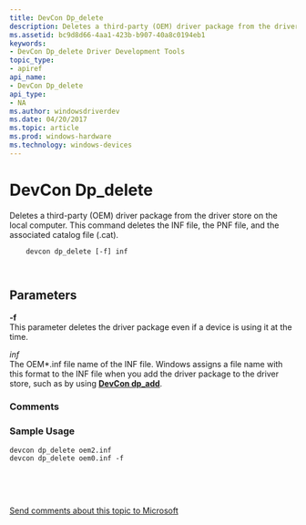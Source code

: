 ```yaml
---
title: DevCon Dp_delete
description: Deletes a third-party (OEM) driver package from the driver store on the local computer. This command deletes the INF file, the PNF file, and the associated catalog file (.cat).
ms.assetid: bc9d8d66-4aa1-423b-b907-40a8c0194eb1
keywords:
- DevCon Dp_delete Driver Development Tools
topic_type:
- apiref
api_name:
- DevCon Dp_delete
api_type:
- NA
ms.author: windowsdriverdev
ms.date: 04/20/2017
ms.topic: article
ms.prod: windows-hardware
ms.technology: windows-devices
---
```


# DevCon Dp\_delete


Deletes a third-party (OEM) driver package from the driver store on the local computer. This command deletes the INF file, the PNF file, and the associated catalog file (.cat).

```
    devcon dp_delete [-f] inf

   
```

## <span id="Parameters"></span><span id="parameters"></span><span id="PARAMETERS"></span>Parameters


<span id="_______-f______"></span><span id="_______-F______"></span> **-f**   
This parameter deletes the driver package even if a device is using it at the time.

<span id="_______inf______"></span><span id="_______INF______"></span> *inf*   
The OEM\*.inf file name of the INF file. Windows assigns a file name with this format to the INF file when you add the driver package to the driver store, such as by using [**DevCon dp\_add**](devcon-dp-add.md).

### <span id="comments"></span><span id="COMMENTS"></span>Comments

### <span id="sample_usage"></span><span id="SAMPLE_USAGE"></span>Sample Usage

```
devcon dp_delete oem2.inf
devcon dp_delete oem0.inf -f
```

 

 

[Send comments about this topic to Microsoft](mailto:wsddocfb@microsoft.com?subject=Documentation%20feedback%20[devtest\devtest]:%20DevCon%20Dp_delete%20%20RELEASE:%20%2811/17/2016%29&body=%0A%0APRIVACY%20STATEMENT%0A%0AWe%20use%20your%20feedback%20to%20improve%20the%20documentation.%20We%20don't%20use%20your%20email%20address%20for%20any%20other%20purpose,%20and%20we'll%20remove%20your%20email%20address%20from%20our%20system%20after%20the%20issue%20that%20you're%20reporting%20is%20fixed.%20While%20we're%20working%20to%20fix%20this%20issue,%20we%20might%20send%20you%20an%20email%20message%20to%20ask%20for%20more%20info.%20Later,%20we%20might%20also%20send%20you%20an%20email%20message%20to%20let%20you%20know%20that%20we've%20addressed%20your%20feedback.%0A%0AFor%20more%20info%20about%20Microsoft's%20privacy%20policy,%20see%20http://privacy.microsoft.com/default.aspx. "Send comments about this topic to Microsoft")




